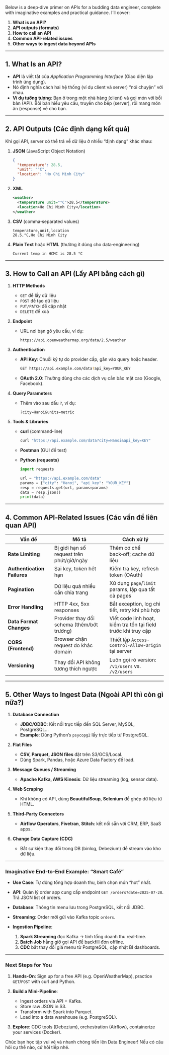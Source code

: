 Below is a deep‑dive primer on APIs for a budding data engineer, complete with imaginative examples and practical guidance. I’ll cover:

1. **What is an API?**
2. **API outputs (formats)**
3. **How to call an API**
4. **Common API‑related issues**
5. **Other ways to ingest data beyond APIs**

---

## 1. What Is an API?

* **API** là viết tắt của *Application Programming Interface* (Giao diện lập trình ứng dụng).
* Nó định nghĩa cách hai hệ thống (ví dụ client và server) “nói chuyện” với nhau.
* **Ví dụ tưởng tượng**: Bạn ở trong một nhà hàng (client) và gọi món với bồi bàn (API). Bồi bàn hiểu yêu cầu, truyền cho bếp (server), rồi mang món ăn (response) về cho bạn.

---

## 2. API Outputs (Các định dạng kết quả)

Khi gọi API, server có thể trả về dữ liệu ở nhiều “định dạng” khác nhau:

1. **JSON** (JavaScript Object Notation)

   ```json
   {
     "temperature": 28.5,
     "unit": "°C",
     "location": "Ho Chi Minh City"
   }
   ```
2. **XML**

   ```xml
   <weather>
     <temperature unit="°C">28.5</temperature>
     <location>Ho Chi Minh City</location>
   </weather>
   ```
3. **CSV** (comma‑separated values)

   ```
   temperature,unit,location
   28.5,°C,Ho Chi Minh City
   ```
4. **Plain Text** hoặc **HTML** (thường ít dùng cho data‑engineering)

   ```
   Current temp in HCMC is 28.5 °C
   ```

---

## 3. How to Call an API (Lấy API bằng cách gì)

1. **HTTP Methods**

   * `GET` để lấy dữ liệu
   * `POST` để tạo dữ liệu
   * `PUT/PATCH` để cập nhật
   * `DELETE` để xoá

2. **Endpoint**

   * URL nơi bạn gõ yêu cầu, ví dụ:

     ```
     https://api.openweathermap.org/data/2.5/weather
     ```

3. **Authentication**

   * **API Key**: Chuỗi ký tự do provider cấp, gắn vào query hoặc header.

     ```bash
     GET https://api.example.com/data?api_key=YOUR_KEY
     ```
   * **OAuth 2.0**: Thường dùng cho các dịch vụ cần bảo mật cao (Google, Facebook).

4. **Query Parameters**

   * Thêm vào sau dấu `?`, ví dụ:

     ```
     ?city=Hanoi&units=metric
     ```

5. **Tools & Libraries**

   * **curl** (command‑line)

     ```bash
     curl "https://api.example.com/data?city=Hanoi&api_key=KEY"
     ```
   * **Postman** (GUI để test)
   * **Python (requests)**

     ```python
     import requests

     url = "https://api.example.com/data"
     params = {"city": "Hanoi", "api_key": "YOUR_KEY"}
     resp = requests.get(url, params=params)
     data = resp.json()
     print(data)
     ```

---

## 4. Common API‑Related Issues (Các vấn đề liên quan API)

| Vấn đề                      | Mô tả                                      | Cách xử lý                                                     |
| --------------------------- | ------------------------------------------ | -------------------------------------------------------------- |
| **Rate Limiting**           | Bị giới hạn số request trên phút/giờ/ngày  | Thêm cơ chế back‑off; cache dữ liệu                            |
| **Authentication Failures** | Sai key, token hết hạn                     | Kiểm tra key, refresh token (OAuth)                            |
| **Pagination**              | Dữ liệu quá nhiều cần chia trang           | Xử dụng `page`/`limit` params, lặp qua tất cả pages            |
| **Error Handling**          | HTTP 4xx, 5xx responses                    | Bắt exception, log chi tiết, retry khi phù hợp                 |
| **Data Format Changes**     | Provider thay đổi schema (thêm/bớt trường) | Viết code linh hoạt, kiểm tra tồn tại field trước khi truy cập |
| **CORS (Frontend)**         | Browser chặn request do khác domain        | Thiết lập `Access-Control-Allow-Origin` tại server             |
| **Versioning**              | Thay đổi API không tương thích ngược       | Luôn gọi rõ version: `/v1/users` vs. `/v2/users`               |

---

## 5. Other Ways to Ingest Data (Ngoài API thì còn gì nữa?)

1. **Database Connection**

   * **JDBC/ODBC**: Kết nối trực tiếp đến SQL Server, MySQL, PostgreSQL…
   * **Example**: Dùng Python’s `psycopg2` lấy trực tiếp từ PostgreSQL.

2. **Flat Files**

   * **CSV, Parquet, JSON files** đặt trên S3/GCS/Local.
   * Dùng Spark, Pandas, hoặc Azure Data Factory để load.

3. **Message Queues / Streaming**

   * **Apache Kafka, AWS Kinesis**: Dữ liệu streaming (log, sensor data).

4. **Web Scraping**

   * Khi không có API, dùng **BeautifulSoup**, **Selenium** để ghép dữ liệu từ HTML.

5. **Third‑Party Connectors**

   * **Airflow Operators**, **Fivetran**, **Stitch**: kết nối sẵn với CRM, ERP, SaaS apps.

6. **Change Data Capture (CDC)**

   * Bắt sự kiện thay đổi trong DB (binlog, Debezium) để stream vào kho dữ liệu.

---

### Imaginative End‑to‑End Example: “Smart Café”

* **Use Case**: Tự động tổng hợp doanh thu, bình chọn món “hot” nhất.
* **API**: Quản lý order app cung cấp endpoint `GET /orders?date=2025-07-28`. Trả JSON list of orders.
* **Database**: Thông tin menu lưu trong PostgreSQL, kết nối JDBC.
* **Streaming**: Order mới gửi vào Kafka topic `orders`.
* **Ingestion Pipeline**:

  1. **Spark Streaming** đọc Kafka → tính tổng doanh thu real‑time.
  2. **Batch Job** hằng giờ gọi API để backfill đơn offline.
  3. **CDC** bắt thay đổi giá menu từ PostgreSQL, cập nhật BI dashboards.

---

### Next Steps for You

1. **Hands‑On**: Sign up for a free API (e.g. OpenWeatherMap), practice `GET`/`POST` with curl and Python.
2. **Build a Mini‑Pipeline**:

   * Ingest orders via API + Kafka.
   * Store raw JSON in S3.
   * Transform with Spark into Parquet.
   * Load into a data warehouse (e.g. PostgreSQL).
3. **Explore**: CDC tools (Debezium), orchestration (Airflow), containerize your services (Docker).

Chúc bạn học tập vui vẻ và nhanh chóng tiến lên Data Engineer! Nếu có câu hỏi cụ thể nào, cứ hỏi tiếp nhé.
